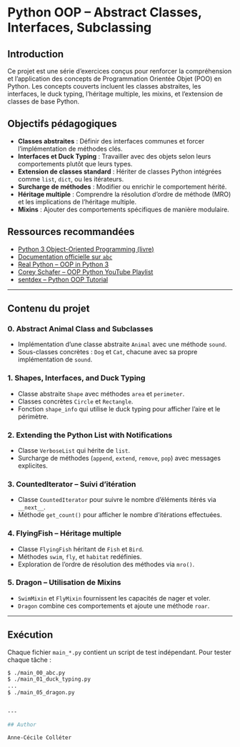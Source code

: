 # Python OOP – Abstract Classes, Interfaces, Subclassing

## Introduction

Ce projet est une série d’exercices conçus pour renforcer la compréhension et l’application des concepts de Programmation Orientée Objet (POO) en Python. Les concepts couverts incluent les classes abstraites, les interfaces, le duck typing, l’héritage multiple, les mixins, et l’extension de classes de base Python.

## Objectifs pédagogiques

- **Classes abstraites** : Définir des interfaces communes et forcer l’implémentation de méthodes clés.
- **Interfaces et Duck Typing** : Travailler avec des objets selon leurs comportements plutôt que leurs types.
- **Extension de classes standard** : Hériter de classes Python intégrées comme `list`, `dict`, ou les itérateurs.
- **Surcharge de méthodes** : Modifier ou enrichir le comportement hérité.
- **Héritage multiple** : Comprendre la résolution d’ordre de méthode (MRO) et les implications de l’héritage multiple.
- **Mixins** : Ajouter des comportements spécifiques de manière modulaire.

## Ressources recommandées

- [Python 3 Object-Oriented Programming (livre)](https://www.packtpub.com/product/python-3-object-oriented-programming/9781789615852)
- [Documentation officielle sur `abc`](https://docs.python.org/3/library/abc.html)
- [Real Python – OOP in Python 3](https://realpython.com/python3-object-oriented-programming/)
- [Corey Schafer – OOP Python YouTube Playlist](https://www.youtube.com/playlist?list=PL-osiE80TeTsqhIuOqKhwlXsIBIdSeYtc)
- [sentdex – Python OOP Tutorial](https://www.youtube.com/watch?v=JeznW_7DlB0)

---

## Contenu du projet

### 0. Abstract Animal Class and Subclasses

- Implémentation d’une classe abstraite `Animal` avec une méthode `sound`.
- Sous-classes concrètes : `Dog` et `Cat`, chacune avec sa propre implémentation de `sound`.

### 1. Shapes, Interfaces, and Duck Typing

- Classe abstraite `Shape` avec méthodes `area` et `perimeter`.
- Classes concrètes `Circle` et `Rectangle`.
- Fonction `shape_info` qui utilise le duck typing pour afficher l’aire et le périmètre.

### 2. Extending the Python List with Notifications

- Classe `VerboseList` qui hérite de `list`.
- Surcharge de méthodes (`append`, `extend`, `remove`, `pop`) avec messages explicites.

### 3. CountedIterator – Suivi d’itération

- Classe `CountedIterator` pour suivre le nombre d’éléments itérés via `__next__`.
- Méthode `get_count()` pour afficher le nombre d’itérations effectuées.

### 4. FlyingFish – Héritage multiple

- Classe `FlyingFish` héritant de `Fish` et `Bird`.
- Méthodes `swim`, `fly`, et `habitat` redéfinies.
- Exploration de l’ordre de résolution des méthodes via `mro()`.

### 5. Dragon – Utilisation de Mixins

- `SwimMixin` et `FlyMixin` fournissent les capacités de nager et voler.
- `Dragon` combine ces comportements et ajoute une méthode `roar`.

---

## Exécution

Chaque fichier `main_*.py` contient un script de test indépendant. Pour tester chaque tâche :

```bash
$ ./main_00_abc.py
$ ./main_01_duck_typing.py
...
$ ./main_05_dragon.py


---

## Author

Anne-Cécile Colléter
